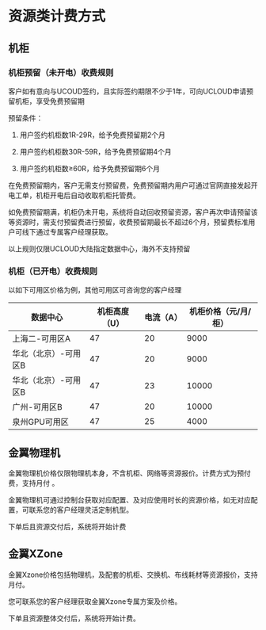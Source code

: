# 资源类计费方式

## 机柜

### 机柜预留（未开电）收费规则

客户如有意向与UCOUD签约，且实际签约期限不少于1年，可向UCLOUD申请预留机柜，享受免费预留期

预留条件：

1. 用户签约机柜数1R-29R，给予免费预留期2个月

2. 用户签约机柜数30R-59R，给予免费预留期4个月 

3. 用户签约机柜数≥60R，给予免费预留期6个月

在免费预留期内，客户无需支付预留费，免费预留期内用户可通过官网直接发起开电工单，机柜开电后自动收取机柜托管费。

如免费预留期满，机柜仍未开电，系统将自动回收预留资源，客户再次申请预留该等资源时，需支付预留费进行预留，收费预留期最长不超过6个月，预留费标准用户可线下通过专属客户经理获取。

以上规则仅限UCLOUD大陆指定数据中心，海外不支持预留


### 机柜（已开电）收费规则

以如下可用区价格为例，其他可用区可咨询您的客户经理

| 数据中心       | 机柜高度（U） | 电流（A） | 机柜价格（元/月/柜） |
| -------------- | ------------- | --------- | -------------------- |
| 上海二-可用区A | 47            | 20        | 9000                |
| 华北（北京）-可用区B | 47            | 20        | 9000                |
| 华北（北京）-可用区B | 47            | 23       | 10000                |
| 广州-可用区B | 47            | 20        | 10000                |
| 泉州GPU可用区 | 47            | 25        | 4000                |


## 金翼物理机

金翼物理机价格仅限物理机本身，不含机柜、网络等资源报价。计费方式为预付费，支持月付 。

金翼物理机可通过控制台获取对应配置、及对应使用时长的资源价格，如无对应配置，可联系您的客户经理灵活定制机型。

下单后且资源交付后，系统将开始计费


## 金翼XZone

金翼Xzone价格包括物理机，及配套的机柜、交换机、布线耗材等资源报价，支持月付。

您可联系您的客户经理获取金翼Xzone专属方案及价格。

下单且资源整体交付后，系统将开始计费。


